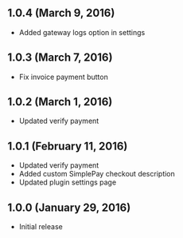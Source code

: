 ## 1.0.4 (March 9, 2016)

- Added gateway logs option in settings

## 1.0.3 (March 7, 2016)

- Fix invoice payment button

## 1.0.2 (March 1, 2016)

- Updated verify payment

## 1.0.1 (February 11, 2016)

- Updated verify payment
- Added custom SimplePay checkout description
- Updated plugin settings page

## 1.0.0 (January 29, 2016)

- Initial release

